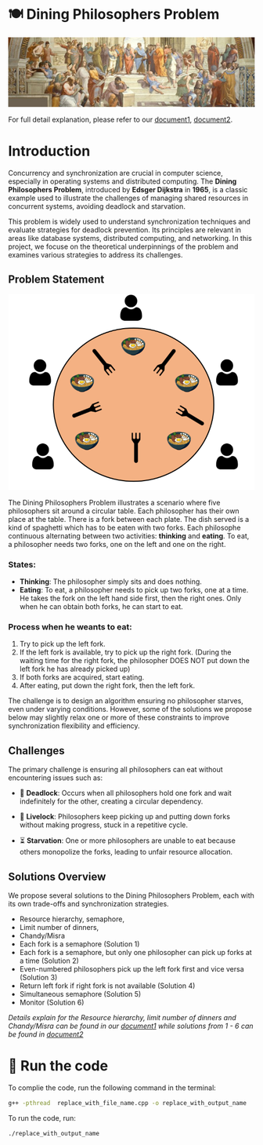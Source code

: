 # 🍽️ Dining Philosophers Problem

![Banner](assets/banner.png)

For full detail explanation, please refer to our [document1](Slide_and_Report/OS_Project_Report.pdf), [document2](Slide_and_Report/Dining_Philosopher_Solution_1_to_6.pdf).

# Introduction

Concurrency and synchronization are crucial in computer science, especially in operating systems and distributed computing. The **Dining Philosophers Problem**, introduced by **Edsger Dijkstra** in **1965**, is a classic example used to illustrate the challenges of managing shared resources in concurrent systems, avoiding deadlock and starvation.

This problem is widely used to understand synchronization techniques and evaluate strategies for deadlock prevention. Its principles are relevant in areas like database systems, distributed computing, and networking. In this project, we focuse on the theoretical underpinnings of the problem and examines various strategies to address its challenges.

## Problem Statement

![Problem Statement](assets/ProblemDescription.png)

The Dining Philosophers Problem illustrates a scenario where five philosophers sit around a circular table. Each philosopher has their own place at the table. There is a fork between each plate. The dish served is a kind of spaghetti which has to be eaten with two forks. Each philosophe continuous alternating between two activities: **thinking** and **eating**. To eat, a philosopher needs two forks, one on the left and one on the right.

### States:
- **Thinking**: The philosopher simply sits and does nothing.
- **Eating**: To eat, a philosopher needs to pick up two forks, one at a time. He takes the fork on the left hand side first, then the right ones. Only when he can obtain both forks, he can start to eat.

### Process when he weants to eat:
1. Try to pick up the left fork.
2. If the left fork is available, try to pick up the right fork. (During the waiting time for the right fork, the philosopher DOES NOT put down the left fork he has already picked up)
3. If both forks are acquired, start eating.
4. After eating, put down the right fork, then the left fork.

The challenge is to design an algorithm ensuring no philosopher starves, even under varying conditions. However, some of the solutions we propose below may slightly relax one or more of these constraints to improve synchronization flexibility and efficiency.


## Challenges

The primary challenge is ensuring all philosophers can eat without encountering issues such as:

- 🚫 **Deadlock**: Occurs when all philosophers hold one fork and wait indefinitely for the other, creating a circular dependency.

- 🔄 **Livelock**: Philosophers keep picking up and putting down forks without making progress, stuck in a repetitive cycle.

- ⏳ **Starvation**: One or more philosophers are unable to eat because others monopolize the forks, leading to unfair resource allocation.

## Solutions Overview

We propose several solutions to the Dining Philosophers Problem, each with its own trade-offs and synchronization strategies. 

- Resource hierarchy, semaphore, 
- Limit number of dinners, 
- Chandy/Misra
- Each fork is a semaphore (Solution 1)
- Each fork is a semaphore, but only one philosopher can pick up forks at a time (Solution 2)
- Even-numbered philosophers pick up the left fork first and vice versa (Solution 3)
- Return left fork if right fork is not available (Solution 4)
- Simultaneous semaphore (Solution 5)
- Monitor (Solution 6)

*Details explain for the  Resource hierarchy, limit number of dinners and Chandy/Misra can be found in our [document1](Slide_and_Report/OS_Project_Report.pdf) while solutions from 1 - 6 can be found in  [document2](Slide_and_Report/Dining_Philosopher_Solution_1_to_6.pdf)*


# 🚀 Run the code

To complie the code, run the following command in the terminal:

```bash
g++ -pthread  replace_with_file_name.cpp -o replace_with_output_name
```

To run the code, run:

```bash
./replace_with_output_name
```